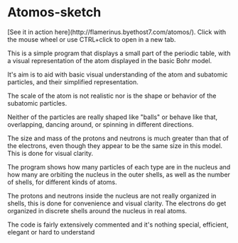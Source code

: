 <h1>Atomos-sketch</h1>
<p>[See it in action here](http://flamerinus.byethost7.com/atomos/). Click with the mouse wheel or use CTRL+click to open in a new tab.</p>
<p>This is a simple program that displays a small part of the periodic table, with a visual representation of the atom displayed in the basic Bohr model.</p>
<p>It's aim is to aid with basic visual understanding of the atom and subatomic particles, and their simplified representation.</p>
<p>The scale of the atom is not realistic nor is the shape or behavior of the subatomic particles.</p>
<p>Neither of the particles are really shaped like "balls" or behave like that, overlapping, dancing around, or spinning in different directions.</p>
<p>The size and mass of the protons and neutrons is much greater than that of the electrons, even though they appear to be the same size in this model. This is done for visual clarity.</p>
<p>The program shows how many particles of each type are in the nucleus and how many are orbiting the nucleus in the outer shells, as well as the number of shells, for different kinds of atoms.</p>
<p>The protons and neutrons inside the nucleus are not really organized in shells, this is done for convenience and visual clarity.
The electrons do get organized in discrete shells around the nucleus in real atoms.</p>
<p>The code is fairly extensively commented and it's nothing special, efficient, elegant or hard to understand</p>
